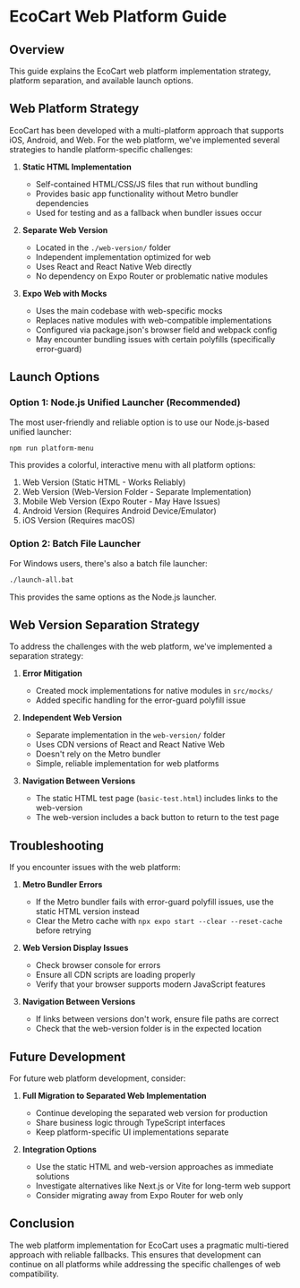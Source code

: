 # EcoCart Web Platform Guide

## Overview

This guide explains the EcoCart web platform implementation strategy, platform separation, and available launch options.

## Web Platform Strategy

EcoCart has been developed with a multi-platform approach that supports iOS, Android, and Web. For the web platform, we've implemented several strategies to handle platform-specific challenges:

1. **Static HTML Implementation**
   - Self-contained HTML/CSS/JS files that run without bundling
   - Provides basic app functionality without Metro bundler dependencies
   - Used for testing and as a fallback when bundler issues occur

2. **Separate Web Version**
   - Located in the `./web-version/` folder
   - Independent implementation optimized for web
   - Uses React and React Native Web directly
   - No dependency on Expo Router or problematic native modules

3. **Expo Web with Mocks**
   - Uses the main codebase with web-specific mocks
   - Replaces native modules with web-compatible implementations
   - Configured via package.json's browser field and webpack config
   - May encounter bundling issues with certain polyfills (specifically error-guard)

## Launch Options

### Option 1: Node.js Unified Launcher (Recommended)

The most user-friendly and reliable option is to use our Node.js-based unified launcher:

```bash
npm run platform-menu
```

This provides a colorful, interactive menu with all platform options:
1. Web Version (Static HTML - Works Reliably)
2. Web Version (Web-Version Folder - Separate Implementation)
3. Mobile Web Version (Expo Router - May Have Issues)
4. Android Version (Requires Android Device/Emulator)
5. iOS Version (Requires macOS)

### Option 2: Batch File Launcher

For Windows users, there's also a batch file launcher:

```bash
./launch-all.bat
```

This provides the same options as the Node.js launcher.

## Web Version Separation Strategy

To address the challenges with the web platform, we've implemented a separation strategy:

1. **Error Mitigation**
   - Created mock implementations for native modules in `src/mocks/`
   - Added specific handling for the error-guard polyfill issue

2. **Independent Web Version**
   - Separate implementation in the `web-version/` folder
   - Uses CDN versions of React and React Native Web
   - Doesn't rely on the Metro bundler
   - Simple, reliable implementation for web platforms

3. **Navigation Between Versions**
   - The static HTML test page (`basic-test.html`) includes links to the web-version
   - The web-version includes a back button to return to the test page

## Troubleshooting

If you encounter issues with the web platform:

1. **Metro Bundler Errors**
   - If the Metro bundler fails with error-guard polyfill issues, use the static HTML version instead
   - Clear the Metro cache with `npx expo start --clear --reset-cache` before retrying

2. **Web Version Display Issues**
   - Check browser console for errors
   - Ensure all CDN scripts are loading properly
   - Verify that your browser supports modern JavaScript features

3. **Navigation Between Versions**
   - If links between versions don't work, ensure file paths are correct
   - Check that the web-version folder is in the expected location

## Future Development

For future web platform development, consider:

1. **Full Migration to Separated Web Implementation**
   - Continue developing the separated web version for production
   - Share business logic through TypeScript interfaces
   - Keep platform-specific UI implementations separate

2. **Integration Options**
   - Use the static HTML and web-version approaches as immediate solutions
   - Investigate alternatives like Next.js or Vite for long-term web support
   - Consider migrating away from Expo Router for web only

## Conclusion

The web platform implementation for EcoCart uses a pragmatic multi-tiered approach with reliable fallbacks. This ensures that development can continue on all platforms while addressing the specific challenges of web compatibility. 